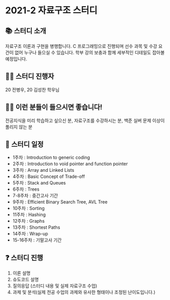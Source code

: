 # 2021-2 자료구조 스터디

## 📚 스터디 소개
자료구조 이론과 구현을 병행합니다. C 프로그래밍으로 진행되며 선수 과목 및 수강 요건이 없어 누구나 들으실 수 있습니다. 학부 강의 보충과 함께 세부적인 디테일도 잡아볼 예정입니다. 

## 🧑‍🏫 스터디 진행자

20 전병우, 20 김성찬 학우님   

## 🧑‍💻 이런 분들이 들으시면 좋습니다!
전공지식을 미리 학습하고 싶으신 분, 자료구조를 수강하시는 분, 백준 실버 문제 이상이 풀리지 않는 분

## 📄 스터디 일정

* 1주차 : Introduction to generic coding   
* 2주차 : Introduction to void pointer and function pointer   
* 3주차 : Array and Linked Lists   
* 4주차 : Basic Concept of Trade-off   
* 5주차 : Stack and Queues   
* 6주차 : Trees   
* 7-8주차 : 중간고사 기간   
* 9주차 : Efficient Binary Search Tree, AVL Tree   
* 10주차 : Sorting   
* 11주차 : Hashing   
* 12주차 : Graphs   
* 13주차 : Shortest Paths   
* 14주차 : Wrap-up   
* 15-16주차 : 기말고사 기간   

## ❓ 스터디 진행

1. 이론 설명   
2. 슈도코드 설명   
3. 질의응답 (스터디 내용 및 실제 자료구조 수업)   
4. 과제 및 분석(실제 전공 수업의 과제와 유사한 형태이나 조정된 난이도입니다.)   
